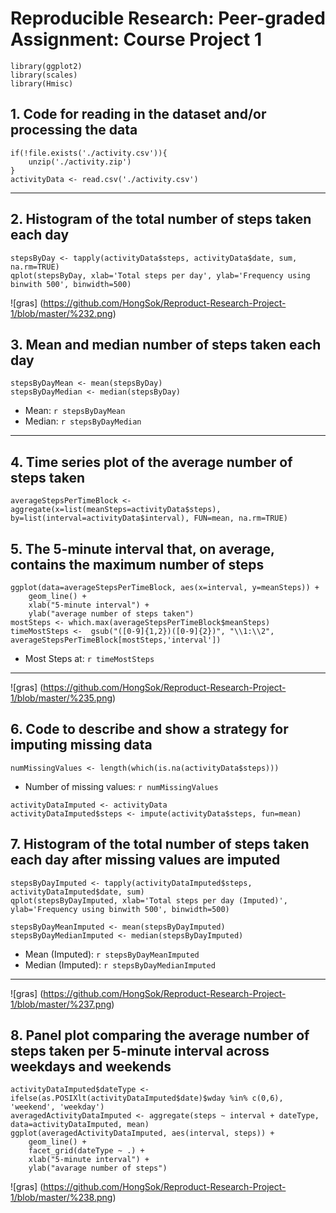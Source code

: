 # Reproducible Research: Peer-graded Assignment: Course Project 1

```{r, echo=FALSE, results='hide', warning=FALSE, message=FALSE}
library(ggplot2)
library(scales)
library(Hmisc)
```

## 1. Code for reading in the dataset and/or processing the data
```{r, results='markup', warning=TRUE, message=TRUE}
if(!file.exists('./activity.csv')){
    unzip('./activity.zip')
}
activityData <- read.csv('./activity.csv')
```

-----

## 2. Histogram of the total number of steps taken each day
```{r}
stepsByDay <- tapply(activityData$steps, activityData$date, sum, na.rm=TRUE)
qplot(stepsByDay, xlab='Total steps per day', ylab='Frequency using binwith 500', binwidth=500)
```

![gras] (https://github.com/HongSok/Reproduct-Research-Project-1/blob/master/%232.png)

## 3. Mean and median number of steps taken each day
```{r}
stepsByDayMean <- mean(stepsByDay)
stepsByDayMedian <- median(stepsByDay)
```
* Mean: `r stepsByDayMean`
* Median:  `r stepsByDayMedian`

-----

## 4. Time series plot of the average number of steps taken
```{r}
averageStepsPerTimeBlock <- aggregate(x=list(meanSteps=activityData$steps), by=list(interval=activityData$interval), FUN=mean, na.rm=TRUE)
```

## 5. The 5-minute interval that, on average, contains the maximum number of steps
```{r}
ggplot(data=averageStepsPerTimeBlock, aes(x=interval, y=meanSteps)) +
    geom_line() +
    xlab("5-minute interval") +
    ylab("average number of steps taken") 
mostSteps <- which.max(averageStepsPerTimeBlock$meanSteps)
timeMostSteps <-  gsub("([0-9]{1,2})([0-9]{2})", "\\1:\\2", averageStepsPerTimeBlock[mostSteps,'interval'])
```

* Most Steps at: `r timeMostSteps`

----

![gras] (https://github.com/HongSok/Reproduct-Research-Project-1/blob/master/%235.png)

## 6. Code to describe and show a strategy for imputing missing data



```{r}
numMissingValues <- length(which(is.na(activityData$steps)))
```

* Number of missing values: `r numMissingValues`

```{r}
activityDataImputed <- activityData
activityDataImputed$steps <- impute(activityData$steps, fun=mean)
```


## 7. Histogram of the total number of steps taken each day after missing values are imputed
```{r}
stepsByDayImputed <- tapply(activityDataImputed$steps, activityDataImputed$date, sum)
qplot(stepsByDayImputed, xlab='Total steps per day (Imputed)', ylab='Frequency using binwith 500', binwidth=500)
```

```{r}
stepsByDayMeanImputed <- mean(stepsByDayImputed)
stepsByDayMedianImputed <- median(stepsByDayImputed)
```
* Mean (Imputed): `r stepsByDayMeanImputed`
* Median (Imputed):  `r stepsByDayMedianImputed`

----

![gras] (https://github.com/HongSok/Reproduct-Research-Project-1/blob/master/%237.png)

## 8. Panel plot comparing the average number of steps taken per 5-minute interval across weekdays and weekends

```{r}
activityDataImputed$dateType <-  ifelse(as.POSIXlt(activityDataImputed$date)$wday %in% c(0,6), 'weekend', 'weekday')
averagedActivityDataImputed <- aggregate(steps ~ interval + dateType, data=activityDataImputed, mean)
ggplot(averagedActivityDataImputed, aes(interval, steps)) + 
    geom_line() + 
    facet_grid(dateType ~ .) +
    xlab("5-minute interval") + 
    ylab("avarage number of steps")
```

![gras] (https://github.com/HongSok/Reproduct-Research-Project-1/blob/master/%238.png)
